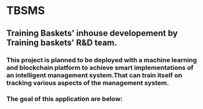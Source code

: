 # TBSMS
<h2>Training Baskets' inhouse developement by Training baskets' R&D team.</h2>
<h3>This project is planned to be deployed with a machine learning and blockchain platform to achieve smart implementations of an 
intelligent management system.That can train itself on tracking various aspects of the management system.</h3>


<h3> The goal of this application are below:</h3>
